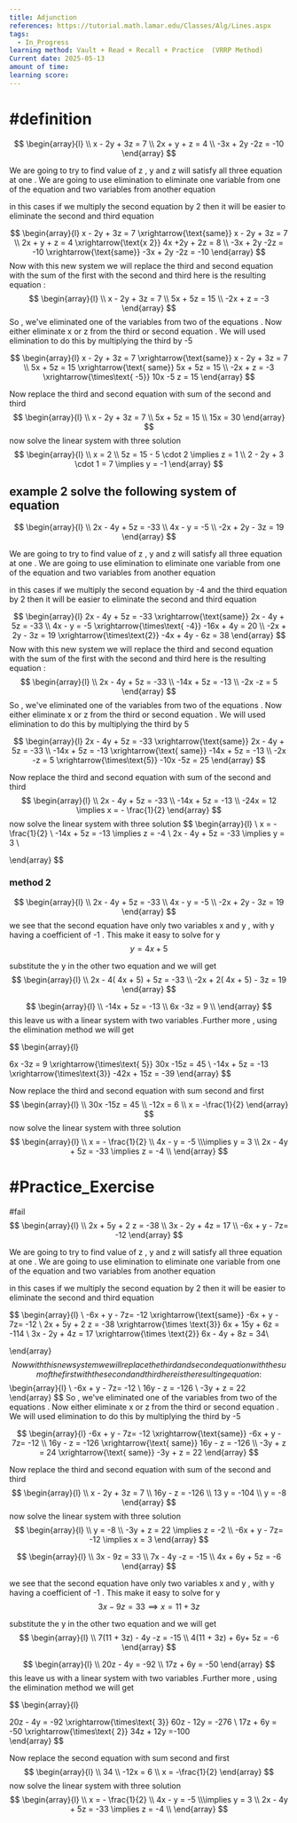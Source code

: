 ```yaml
---
title: Adjunction
references: https://tutorial.math.lamar.edu/Classes/Alg/Lines.aspx
tags:
  - In_Progress
learning method: Vault + Read + Recall + Practice  (VRRP Method)
Current date: 2025-05-13
amount of time: 
learning score:
---
```



# #definition 
$$
\begin{array}{l}  \\
x - 2y +  3z  = 7  \\
2x + y + z = 4  \\
-3x + 2y -2z  = -10  
\end{array}
$$


We  are going to try to find value of z , y and z will satisfy all three equation at one . We are going to use elimination to eliminate one variable from one of  the equation and two variables from another equation 


in this cases if we multiply the second equation by 2 then it will be easier to eliminate the second and third equation 

$$
\begin{array}{l}
 x -  2y +  3z =  7   \xrightarrow{\text{same}} x - 2y + 3z = 7  \\
2x +  y + z = 4  \xrightarrow{\text{x 2}}  4x +2y + 2z  = 8 \\
-3x  + 2y -2z =  -10 \xrightarrow{\text{same}} -3x + 2y -2z  = -10   
\end{array}
$$
Now with this new system  we will replace the third and second equation with the sum of the first with the second and third 
here is the resulting equation : 
$$
\begin{array}{l} \\
x  - 2y + 3z   = 7   \\
5x  +  5z  =  15  \\
-2x  + z =  -3  
\end{array}
$$
So ,  we've eliminated one of the variables from  two of the equations . Now either eliminate x or z from the third or second  equation . We will used  elimination to do this by multiplying the third  by -5


$$
\begin{array}{l}
x  - 2y + 3z   = 7   \xrightarrow{\text{same}} x  - 2y + 3z   = 7   \\
5x  +  5z  =  15   \xrightarrow{\text{ same}} 5x  +  5z  =  15  \\
-2x  + z =  -3  \xrightarrow{\times\text{ -5}} 10x   -5 z =  15  
\end{array}
$$

Now replace the third and second equation with sum of the second and third 
$$
\begin{array}{l} \\
x  - 2y + 3z   = 7   \\
5x  +  5z  =  15  \\
15x  =  30 
\end{array}
$$
now solve the linear system  with  three solution 
$$
\begin{array}{l}  \\
x =  2   \\
5z  =  15 - 5 \cdot 2   \implies z =   1    \\
2  -  2y  + 3 \cdot 1   = 7 \implies y  = -1  
\end{array}
$$


## example  2 solve the following system  of equation 



$$
\begin{array}{l}  \\
2x  -  4y  +  5z  = -33   \\
4x  - y =  -5  \\
-2x  + 2y - 3z  = 19  
\end{array}
$$


We  are going to try to find value of z , y and z will satisfy all three equation at one . We are going to use elimination to eliminate one variable from one of  the equation and two variables from another equation 


in this cases if we multiply the second equation by -4 and the third equation by 2  then it will be easier to eliminate the second and third equation 

$$
\begin{array}{l}
2x  -  4y  +  5z  = -33   \xrightarrow{\text{same}} 2x  -  4y  +  5z  = -33  \\
4x  - y =  -5  \xrightarrow{\times\text{ -4}}  -16x   + 4y     = 20   \\
-2x  + 2y - 3z  = 19   \xrightarrow{\times\text{2}} -4x  + 4y - 6z  = 38  
\end{array}
$$
Now with this new system  we will replace the third and second equation with the sum of the first with the second and third 
here is the resulting equation : 
$$
\begin{array}{l} \\
 2x  -  4y  +  5z  = -33  \\
-14x  +  5z  =  -13  \\
-2x -z  = 5 
\end{array}
$$
So ,  we've eliminated one of the variables from  two of the equations . Now either eliminate x or z from the third or second  equation . We will used  elimination to do this by multiplying the third  by 5


$$
\begin{array}{l}
2x  -  4y  +  5z  = -33   \xrightarrow{\text{same}} 2x  -  4y  +  5z  = -33  \\
-14x  +  5z  =  -13  \xrightarrow{\text{ same}} -14x  +  5z  =  -13    \\
-2x -z  = 5   \xrightarrow{\times\text{5}} -10x -5z  = 25  
\end{array}
$$

Now replace the third and second equation with sum of the second and third 
$$
\begin{array}{l} \\
 2x  -  4y  +  5z  = -33  \\
-14x  +  5z  =  -13    \\
-24x  = 12 \implies x =  - \frac{1}{2}
\end{array}
$$
now solve the linear system  with  three solution 
$$
\begin{array}{l}  \\
x = - \frac{1}{2} \\
-14x  +  5z  =  -13 \implies z = -4    \\ 
 2x  -  4y  +  5z  = -33  \implies   y = 3  \\

\end{array}
$$


### method 2  



$$
\begin{array}{l}  \\
2x  -  4y  +  5z  = -33   \\
4x  - y =  -5  \\
-2x  + 2y - 3z  = 19  
\end{array}
$$
we see that the second equation have only two variables x and y , with  y having a coefficient of -1 . This make it easy to solve for y 
$$
 y =  4x +  5
$$

substitute the y in the other two  equation and we will get 
$$
\begin{array}{l} \\
2x  -  4( 4x +  5)  +  5z  = -33   \\
-2x  + 2( 4x +  5) - 3z  = 19  
\end{array}
$$

$$
\begin{array}{l} \\
-14x   +  5z  = -13   \\
6x  -3z  = 9     \\
\end{array}
$$
this leave us with a linear system  with two variables .Further more , using the elimination method we will get 



$$
\begin{array}{l}

6x  -3z  = 9 \xrightarrow{\times\text{ 5}} 30x  -15z  = 45   \\
-14x   +  5z  = -13 \xrightarrow{\times\text{3}} -42x   +  15z  = -39 
\end{array}
$$


Now replace the third and second equation with sum second  and first 
$$
\begin{array}{l} \\
30x  -15z  = 45   \\
-12x     =   6   \\
x =   -\frac{1}{2}
\end{array}
$$
now solve the linear system  with  three solution 
$$
\begin{array}{l}  \\
x = - \frac{1}{2} \\
4x  - y =  -5  \\\implies     y = 3  \\ 
 2x  -  4y  +  5z  = -33  \implies z = -4   \\
\end{array}
$$




# #Practice_Exercise  



#fail 
$$
\begin{array}{l}  \\
2x +  5y +  2 z =  -38   \\
3x  - 2y  + 4z = 17  \\
-6x  +   y - 7z=  -12 
\end{array}
$$




We  are going to try to find value of z , y and z will satisfy all three equation at one . We are going to use elimination to eliminate one variable from one of  the equation and two variables from another equation 


in this cases if we multiply the second equation by 2 then it will be easier to eliminate the second and third equation 

$$
\begin{array}{l} \\
-6x  +   y - 7z=  -12  \xrightarrow{\text{same}}  -6x  +   y - 7z=  -12 \\
2x +  5y +  2 z =  -38  \xrightarrow{\times \text{3}}  6x  +  15y  +  6z  = -114  \\
3x  - 2y  + 4z = 17  \xrightarrow{\times \text{2}}  6x  - 4y +  8z  = 34\\
  
\end{array}
$$
Now with this new system  we will replace the third and second equation with the sum of the first with the second and third 
here is the resulting equation : 
$$
\begin{array}{l} \\
 -6x  +   y - 7z=  -12  \\
16y  - z  =  -126  \\
-3y   + z =  22   
\end{array}
$$
So ,  we've eliminated one of the variables from  two of the equations . Now either eliminate x or z from the third or second  equation . We will used  elimination to do this by multiplying the third  by -5


$$
\begin{array}{l}
 -6x  +   y - 7z=  -12 \xrightarrow{\text{same}}  -6x  +   y - 7z=  -12   \\
16y  - z  =  -126    \xrightarrow{\text{ same}} 16y  - z  =  -126   \\
-3y   + z =  24  \xrightarrow{\text{ same}} -3y   + z =  22   
\end{array}
$$

Now replace the third and second equation with sum of the second and third 
$$
\begin{array}{l} \\
x  - 2y + 3z   = 7   \\
16y  - z  =  -126    \\
13 y =  -104 \\
y =   -8   
\end{array}
$$
now solve the linear system  with  three solution 
$$
\begin{array}{l}  \\
y =   -8  \\
-3y   + z =  22     \implies z =   -2    \\
-6x  +   y - 7z=  -12    \implies x  =  3    
\end{array}
$$









$$
\begin{array}{l}  \\
3x  -  9z   = 33  \\
7x - 4y  -z  =  -15  \\
4x + 6y + 5z     =  -6  
\end{array}
$$



we see that the second equation have only two variables x and y , with  y having a coefficient of -1 . This make it easy to solve for y 
$$
3x  -  9z   = 33  \implies  x  =  11   +  3z  
$$

substitute the y in the other two  equation and we will get 
$$
\begin{array}{l} \\
7(11 + 3z)  - 4y  -z  =  -15  \\
4(11 + 3z) + 6y+ 5z     =  -6  
\end{array}
$$

$$
\begin{array}{l} \\
  20z  -  4y   =  -92    \\
 17z  +  6y        =  -50  
\end{array}
$$
this leave us with a linear system  with two variables .Further more , using the elimination method we will get 



$$
\begin{array}{l}

 20z  -  4y   =  -92    \xrightarrow{\times\text{ 3}}  60z  -  12y   =  -276     \\
 17z  +  6y        =  -50    \xrightarrow{\times\text{ 2}} 34z   + 12y     =-100       
\end{array}
$$


Now replace the  second equation with sum second  and first 
$$
\begin{array}{l} \\
34 \\
-12x     =   6   \\
x =   -\frac{1}{2}
\end{array}
$$
now solve the linear system  with  three solution 
$$
\begin{array}{l}  \\
x = - \frac{1}{2} \\
4x  - y =  -5  \\\implies     y = 3  \\ 
 2x  -  4y  +  5z  = -33  \implies z = -4   \\
\end{array}
$$


